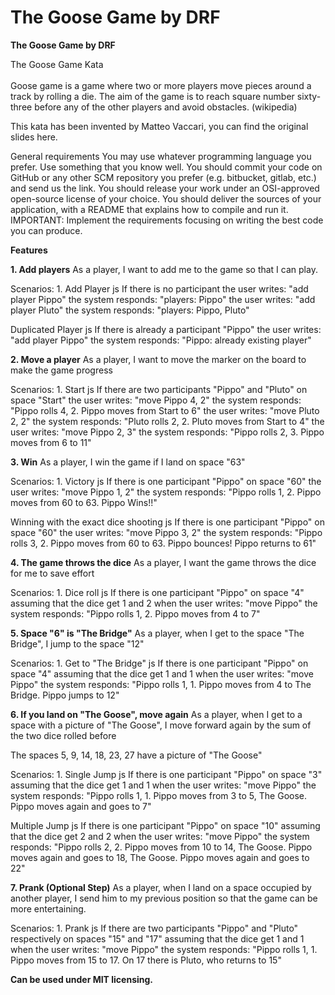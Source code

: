 # The Goose Game by DRF
**The Goose Game by DRF**



The Goose Game Kata\
\
Goose game is a game where two or more players move pieces around a track by rolling a die. The aim of the game is to reach square number sixty-three before any of the other players and avoid obstacles. (wikipedia)

This kata has been invented by Matteo Vaccari, you can find the original slides here.

General requirements
You may use whatever programming language you prefer. Use something that you know well.
You should commit your code on GitHub or any other SCM repository you prefer (e.g. bitbucket, gitlab, etc.) and send us the link.
You should release your work under an OSI-approved open-source license of your choice.
You should deliver the sources of your application, with a README that explains how to compile and run it.
IMPORTANT: Implement the requirements focusing on writing the best code you can produce.

**Features**

**1. Add players**
As a player, I want to add me to the game so that I can play.

Scenarios: 1. Add Player js If there is no participant the user writes: "add player Pippo" the system responds: "players: Pippo" the user writes: "add player Pluto" the system responds: "players: Pippo, Pluto"

Duplicated Player js If there is already a participant "Pippo" the user writes: "add player Pippo" the system responds: "Pippo: already existing player"

**2. Move a player**
As a player, I want to move the marker on the board to make the game progress

Scenarios: 1. Start js If there are two participants "Pippo" and "Pluto" on space "Start" the user writes: "move Pippo 4, 2" the system responds: "Pippo rolls 4, 2. Pippo moves from Start to 6" the user writes: "move Pluto 2, 2" the system responds: "Pluto rolls 2, 2. Pluto moves from Start to 4" the user writes: "move Pippo 2, 3" the system responds: "Pippo rolls 2, 3. Pippo moves from 6 to 11"

**3. Win**
As a player, I win the game if I land on space "63"

Scenarios: 1. Victory js If there is one participant "Pippo" on space "60" the user writes: "move Pippo 1, 2" the system responds: "Pippo rolls 1, 2. Pippo moves from 60 to 63. Pippo Wins!!"

Winning with the exact dice shooting js If there is one participant "Pippo" on space "60" the user writes: "move Pippo 3, 2" the system responds: "Pippo rolls 3, 2. Pippo moves from 60 to 63. Pippo bounces! Pippo returns to 61"

**4. The game throws the dice**
As a player, I want the game throws the dice for me to save effort

Scenarios: 1. Dice roll js If there is one participant "Pippo" on space "4" assuming that the dice get 1 and 2 when the user writes: "move Pippo" the system responds: "Pippo rolls 1, 2. Pippo moves from 4 to 7"

**5. Space "6" is "The Bridge"**
As a player, when I get to the space "The Bridge", I jump to the space "12"

Scenarios: 1. Get to "The Bridge" js If there is one participant "Pippo" on space "4" assuming that the dice get 1 and 1 when the user writes: "move Pippo" the system responds: "Pippo rolls 1, 1. Pippo moves from 4 to The Bridge. Pippo jumps to 12"

**6. If you land on "The Goose", move again**
As a player, when I get to a space with a picture of "The Goose", I move forward again by the sum of the two dice rolled before

The spaces 5, 9, 14, 18, 23, 27 have a picture of "The Goose"

Scenarios: 1. Single Jump js If there is one participant "Pippo" on space "3" assuming that the dice get 1 and 1 when the user writes: "move Pippo" the system responds: "Pippo rolls 1, 1. Pippo moves from 3 to 5, The Goose. Pippo moves again and goes to 7"

Multiple Jump js If there is one participant "Pippo" on space "10" assuming that the dice get 2 and 2 when the user writes: "move Pippo" the system responds: "Pippo rolls 2, 2. Pippo moves from 10 to 14, The Goose. Pippo moves again and goes to 18, The Goose. Pippo moves again and goes to 22"

**7. Prank (Optional Step)**
As a player, when I land on a space occupied by another player, I send him to my previous position so that the game can be more entertaining.

Scenarios: 1. Prank js If there are two participants "Pippo" and "Pluto" respectively on spaces "15" and "17" assuming that the dice get 1 and 1 when the user writes: "move Pippo" the system responds: "Pippo rolls 1, 1. Pippo moves from 15 to 17. On 17 there is Pluto, who returns to 15"

**Can be used under MIT licensing.**
